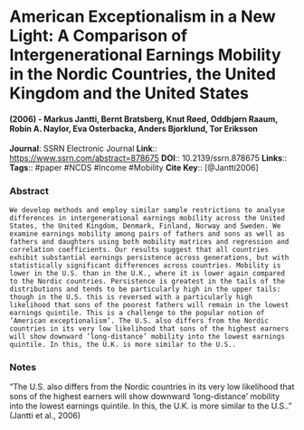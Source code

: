 # American Exceptionalism in a New Light: A Comparison of Intergenerational Earnings Mobility in the Nordic Countries, the United Kingdom and the United States
#### (2006) - Markus Jantti, Bernt Bratsberg, Knut Røed, Oddbjørn Raaum, Robin A. Naylor, Eva Osterbacka, Anders Bjorklund, Tor Eriksson
**Journal**: SSRN Electronic Journal
**Link**:: https://www.ssrn.com/abstract=878675
**DOI**:: 10.2139/ssrn.878675
**Links**:: 
**Tags**:: #paper #NCDS #Income #Mobility 
**Cite Key**:: [@Jantti2006]

### Abstract

```
We develop methods and employ similar sample restrictions to analyse differences in intergenerational earnings mobility across the United States, the United Kingdom, Denmark, Finland, Norway and Sweden. We examine earnings mobility among pairs of fathers and sons as well as fathers and daughters using both mobility matrices and regression and correlation coefficients. Our results suggest that all countries exhibit substantial earnings persistence across generations, but with statistically significant differences across countries. Mobility is lower in the U.S. than in the U.K., where it is lower again compared to the Nordic countries. Persistence is greatest in the tails of the distributions and tends to be particularly high in the upper tails: though in the U.S. this is reversed with a particularly high likelihood that sons of the poorest fathers will remain in the lowest earnings quintile. This is a challenge to the popular notion of ’American exceptionalism’. The U.S. also differs from the Nordic countries in its very low likelihood that sons of the highest earners will show downward ’long-distance’ mobility into the lowest earnings quintile. In this, the U.K. is more similar to the U.S..
```

### Notes

“The U.S. also differs from the Nordic countries in its very low likelihood that sons of the highest earners will show downward ’long-distance’ mobility into the lowest earnings quintile. In this, the U.K. is more similar to the U.S..” (Jantti et al., 2006)